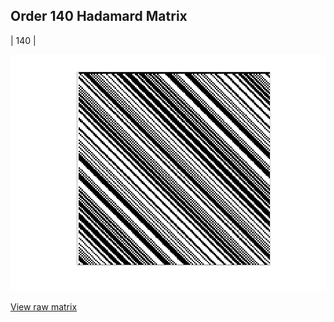 ## Order 140 Hadamard Matrix

| 140 |

<img src="140.png" class="img-responsive" alt=""> 

[View raw matrix](order140.txt)
